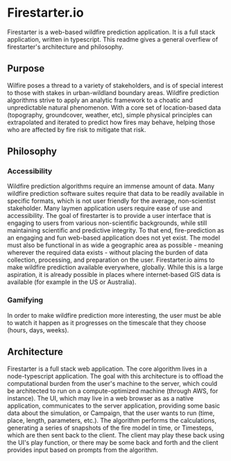 # Firestarter.io

Firestarter is a web-based wildfire prediction application.  It is a full stack application, written in typescript.  This readme gives a general overfiew of firestarter's architecture and philosophy.

## Purpose

Wilfire poses a thread to a variety of stakeholders, and is of special interest to those with stakes in urban-wildland boundary areas. Wildfire prediction algorithms strive to apply an analytic framework to a choatic and unpredictable natural phenomenon.  With a core set of location-based data (topography, groundcover, weather, etc), simple physical principles can extrapolated and iterated to predict how fires may behave, helping those who are affected by fire risk to mitigate that risk.

## Philosophy

### Accessibility

Wildfire prediction algorithms require an immense amount of data.  Many wildfire prediction software suites require that data to be readily available in specific formats, which is not user friendly for the average, non-scientist stakeholder.  Many laymen application users require ease of use and accessibility.  The goal of firestarter is to provide a user interface that is engaging to users from various non-scientific backgrounds, while still maintaining scientific and predictive integrity.  To that end, fire-prediction as an engaging and fun web-based application does not yet exist.  The model must also be functional in as wide a geographic area as possible - meaning wherever the required data exists - without placing the burden of data collection, processing, and preparation on the user.  Firestarter.io aims to make wildfire prediction available everywhere, globally.  While this is a large aspiration, it is already possible in places where internet-based GIS data is available (for example in the US or Australia).

### Gamifying

In order to make wildfire prediction more interesting, the user must be able to watch it happen as it progresses on the timescale that they choose (hours, days, weeks).

## Architecture

Firestarter is a full stack web application. The core algorithm lives in a node-typescript application.  The goal with this architecture is to offload the computational burden from the user's machine to the server, which could be architected to run on a compute-optimized machine (through AWS, for instance).  The UI, which may live in a web browser as as a native application, communicates to the server application, providing some basic data about the simulation, or Campaign, that the user wants to run (time, place, length, parameters, etc.).  The algorithm performs the calculations, generating a series of snapshots of the fire model in time, or Timesteps, which are then sent back to the client.  The client may play these back using the UI's play function, or there may be some back and forth and the client provides input based on prompts from the algorithm.

